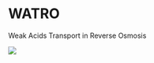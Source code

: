 # WATRO
Weak Acids Transport in Reverse Osmosis

<img src= https://github.com/Nir-Water-Lab/WATRO_1/blob/main/watro_1.2_install/WATRO_1.2_Install/Watro%20pic.PNG>

